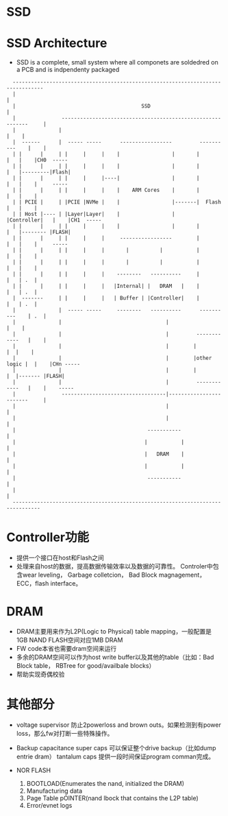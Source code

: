 # SSD


<!--more-->
# SSD Architecture
 - SSD is a complete, small system where all componets are soldedred on a PCB and is indpendenty packaged
```
  --------------------------------------------------------------------------------
  |                                                                               |
  |                                         SSD                                   |
  |               -----------------------------------------------------------     |
  |              |                                                           |    |
  |  ------      |  ----- -----      -----------------         ----------    |    |
  | |      |     | |     |     |    |                 |       |          |   |    |CH0  ----- 
  | |      |     | |     |     |    |                 |       |          |   |---------|Flash|
  | |      |     | |     |     |----|                 |       |          |   |    |     -----
  | |      |     | |     |     |    |    ARM Cores    |       |          |   |    |
  | | PCIE |     | |PCIE |NVMe |    |                 |-------|  Flash   |   |    |
  | | Host |---- | |Layer|Layer|    |                 |       |Controller|   |    |CH1  -----
  | |      |     | |     |     |    |                 |       |          |   |-------- |FLASH|
  | |      |     | |     |     |     -----------------        |          |   |    |     -----
  | |      |     | |     |     |       |          |           |          |   |    |
  | |      |     | |     |     |       |          |           |          |   |    |
  | |      |     | |     |     |    --------   ----------     |          |   | .  |
  | |      |     | |     |     |   |Internal| |   DRAM   |    |          |   | .  |
  |  -------     | |     |     |   | Buffer | |Controller|    |          |   | .  |
  |              |  ----- -----     --------   ----------      ----------    | .  |
  |              |                                  |                        |    |
  |              |                                  |         ------------   |    |
  |              |                                  |        |            |  |    |
  |              |                                  |        |other logic |  |    |CHn -----
  |              |                                  |        |            |  |------- |FLASH|
  |              |                                  |         ------------   |    |    -----
  |               ----------------------------------|------------------------     |
  |                                                 |                             |
  |                                                 |                             |
  |                                           -----------                         |
  |                                          |           |                        |
  |                                          |   DRAM    |                        |
  |                                          |           |                        |
  |                                           -----------                         |
  |                                                                               |
  -------------------------------------------------------------------------------
```
# Controller功能
- 提供一个接口在host和Flash之间
- 处理来自host的数据，提高数据传输效率以及数据的可靠性。
  Controler中包含wear leveling， Garbage colletcion， Bad Block magnagement，ECC，flash interface。
  

# DRAM
- DRAM主要用来作为L2P(Logic to Physical) table mapping，一般配置是1GB NAND FLASH空间对应1MB DRAM
- FW code本省也需要dram空间来运行
- 多余的DRAM空间可以作为host write buffer以及其他的table（比如：Bad Block table， RBTree for good/availbale blocks）
- 帮助实现奇偶校验

# 其他部分
- voltage supervisor
  防止2powerloss and brown outs。如果检测到有power loss，那么fw对打断一些特殊操作。

- Backup capacitance
  super caps 可以保证整个drive backup（比如dump entrie dram）
  tantalum caps 提供一段时间保证program comman完成。

- NOR FLASH
  1. BOOTLOAD(Enumerates the nand, initialized the DRAM)
  2. Manufacturing data
  3. Page Table pOINTER(nand lbock that contains the L2P table)
  4. Error/evnet logs

